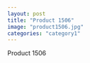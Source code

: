 ```yaml
---
layout: post
title: "Product 1506"
image: "product1506.jpg"
categories: "category1"
---
```

Product 1506
